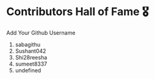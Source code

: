# Contributors Hall of Fame 🎖
Add Your Github Username

1. sabagithu
2. Sushant042
3. Shi28reesha
4. sumeet8337
5. undefined








